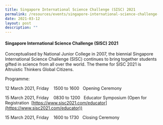 ```yaml
---
title: Singapore International Science Challenge (SISC) 2021
permalink: /resources/events/singapore-international-science-challenge-2021
date: 2021-03-12
layout: post
description: ""
---
```

#### Singapore International Science Challenge (SISC) 2021

Conceptualised by National Junior College in 2007, the biennial Singapore International Science Challenge (SISC) continues to bring together students gifted in science from all over the world. The theme for SISC 2021 is Altruistic Thinkers Global Citizens.

Programme:

12 March 2021, Friday    1500 to 1600   Opening Ceremony

15 March 2021, Friday    0830 to 1200   Educator Symposium (Open for Registration  [https://www.sisc2021.com/educator](https://www.sisc2021.com/educator))

15 March 2021, Friday    1600 to 1730   Closing Ceremony